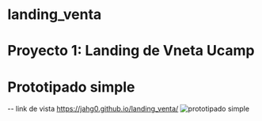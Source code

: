# landing_venta
# Proyecto 1: Landing de Vneta Ucamp
# Prototipado simple
-- link de vista https://jahg0.github.io/landing_venta/
![prototipado simple](https://user-images.githubusercontent.com/49087279/192111324-cc0ce605-6cda-447e-bf0b-544ad97b5f5c.jpeg)
